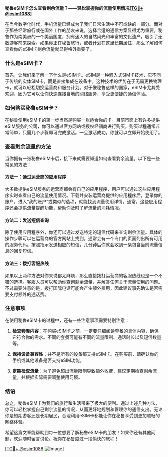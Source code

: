 **秘鲁eSIM卡怎么查看剩余流量？——轻松掌握你的流量使用情况[[TG💪+ @esim1088](https://t.me/s/esim1088)]**

在当今数字化时代，手机流量已经成为了我们日常生活中不可或缺的一部分。而对于那些经常旅行或在国外工作的朋友来说，选择合适的通信方案显得尤为重要。秘鲁作为南美洲的一个美丽国度，拥有迷人的自然风光和丰富的文化遗产，吸引了无数游客前来探索。如果你正在秘鲁旅行，或者计划在这里长期居住，那么了解如何查看你的eSIM卡剩余流量就显得格外重要了。

### 什么是eSIM卡？

首先，让我们来了解一下什么是eSIM卡。eSIM是一种嵌入式SIM卡技术，它不同于传统的实体SIM卡，而是直接集成在设备中。这种技术的优势在于无需更换物理卡，就可以轻松切换运营商和服务计划。对于像秘鲁这样的国家，eSIM卡尤其受欢迎，因为它可以让你快速连接当地的网络服务，享受更便捷的通信体验。

### 如何购买秘鲁eSIM卡？

在秘鲁使用eSIM卡的第一步当然是购买一张适合你的卡。目前市面上有许多提供eSIM服务的公司，你可以通过官方网站或授权经销商进行购买。购买过程通常非常简单，只需几个步骤即可完成激活。一旦激活成功，你就可以立即开始使用了。

### 查看剩余流量的方法

当你拥有一张秘鲁eSIM卡后，接下来就需要知道如何查看剩余流量。以下是一些常见的方法：

#### 方法一：通过运营商的应用程序

大多数提供eSIM服务的运营商都会有自己的应用程序，用户可以通过这些应用程序实时查看自己的流量使用情况。下载并安装运营商提供的应用程序后，登录你的账户，进入“我的账户”或类似的选项，就能找到流量使用详情。通常，这些应用程序还会提供流量提醒功能，帮助你及时了解流量的消耗情况。

#### 方法二：发送短信查询

除了使用应用程序外，你还可以通过发送特定的短信代码来查询剩余流量。具体的操作步骤可以在运营商的官方网站上找到，通常会有一个专门的页面列出所有可用的服务代码。按照指示发送相应的短信，几分钟后你就会收到一条包含当前流量信息的回复短信。

#### 方法三：拨打客服热线

如果以上两种方法对你来说都太麻烦，那么直接拨打运营商的客服热线也是一个不错的选择。客服人员可以帮助你查询剩余流量，并解答任何关于流量使用的问题。不过需要注意的是，拨打国际电话可能会产生额外费用，因此建议事先确认是否需要支付额外的通话费。

### 注意事项

在使用秘鲁eSIM卡的过程中，还有一些注意事项需要特别注意：

1. **检查套餐内容**：在购买eSIM卡之前，一定要仔细阅读套餐的具体内容，确保它符合你的需求。不同的套餐可能有不同的流量限制、通话时长以及短信数量等。

2. **保持设备兼容性**：并不是所有的设备都支持eSIM卡。在购买前，请确认你的手机或其他设备是否支持eSIM功能。

3. **定期检查流量**：为了避免超出流量限制导致额外收费，建议定期检查剩余流量，并根据实际需要调整使用习惯。

### 结语

总之，秘鲁eSIM卡为我们的旅行和生活带来了极大的便利。通过上述几种方法，你可以轻松掌握自己剩余流量的情况，从而更好地规划和管理你的通信支出。无论你是短期游客还是长期居民，合理利用eSIM卡都能让你在秘鲁享受到更加顺畅的网络体验。

希望这篇文章能帮助到每一位想要了解秘鲁eSIM卡的朋友！如果你还有其他问题，欢迎随时留言讨论。祝你在秘鲁度过一段愉快的旅程！

[[TG💪+ @esim1088](https://t.me/s/esim1088) ![Image](https://i.postimg.cc/4NQfJmqS/Snipaste-2025-05-13-00-14-12.png)]